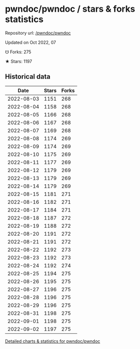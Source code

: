 # pwndoc/pwndoc / stars & forks statistics

Repository url: [/pwndoc/pwndoc](https://github.com/pwndoc/pwndoc)

Updated on Oct 2022, 07

☋ Forks: 275

★ Stars: 1197

## Historical data
| Date | Stars | Forks |
|------|-------|-------|
| 2022-08-03 | 1151 | 268 | 
| 2022-08-04 | 1158 | 268 | 
| 2022-08-05 | 1166 | 268 | 
| 2022-08-06 | 1167 | 268 | 
| 2022-08-07 | 1169 | 268 | 
| 2022-08-08 | 1174 | 269 | 
| 2022-08-09 | 1174 | 269 | 
| 2022-08-10 | 1175 | 269 | 
| 2022-08-11 | 1177 | 269 | 
| 2022-08-12 | 1179 | 269 | 
| 2022-08-13 | 1179 | 269 | 
| 2022-08-14 | 1179 | 269 | 
| 2022-08-15 | 1181 | 271 | 
| 2022-08-16 | 1182 | 271 | 
| 2022-08-17 | 1184 | 271 | 
| 2022-08-18 | 1187 | 272 | 
| 2022-08-19 | 1188 | 272 | 
| 2022-08-20 | 1191 | 272 | 
| 2022-08-21 | 1191 | 272 | 
| 2022-08-22 | 1192 | 273 | 
| 2022-08-23 | 1192 | 273 | 
| 2022-08-24 | 1192 | 274 | 
| 2022-08-25 | 1194 | 275 | 
| 2022-08-26 | 1195 | 275 | 
| 2022-08-27 | 1196 | 275 | 
| 2022-08-28 | 1196 | 275 | 
| 2022-08-29 | 1196 | 275 | 
| 2022-08-31 | 1198 | 275 | 
| 2022-09-01 | 1198 | 275 | 
| 2022-09-02 | 1197 | 275 | 


[Detailed charts & statistics for pwndoc/pwndoc](https://reviewgithub.com/rep/pwndoc/pwndoc)
